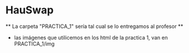 # HauSwap

** La carpeta "PRACTICA_1" sería tal cual se lo entregamos al profesor **

- las imágenes que utilicemos en los html de la practica 1, van en PRACTICA_1/img
